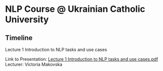 # NLP Course @ Ukrainian Catholic University



## Timeline

Lecture 1 Introduction to NLP tasks and use cases

Link to Presentation: [Lecture 1 Introduction to NLP tasks and use cases.pdf](<Lectures/Lecture 1 Introduction to NLP tasks and use cases.pdf>)  
Lecturer: Victoria Makovska

